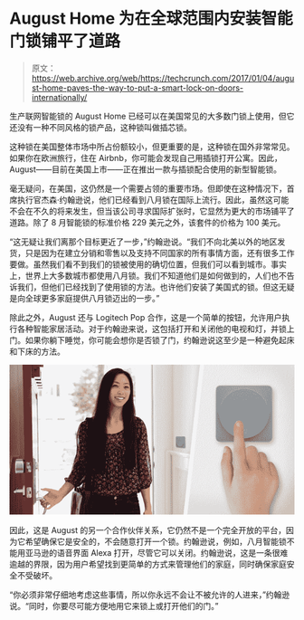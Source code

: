 # August Home 为在全球范围内安装智能门锁铺平了道路 

> 原文：<https://web.archive.org/web/https://techcrunch.com/2017/01/04/august-home-paves-the-way-to-put-a-smart-lock-on-doors-internationally/>

生产联网智能锁的 August Home 已经可以在美国常见的大多数门锁上使用，但它还没有一种不同风格的锁产品，这种锁叫做插芯锁。

这种锁在美国整体市场中所占份额较小，但更重要的是，这种锁在国外非常常见。如果你在欧洲旅行，住在 Airbnb，你可能会发现自己用插锁打开公寓。因此，August——目前在美国上市——正在推出一款与插锁配合使用的新型智能锁。

毫无疑问，在美国，这仍然是一个需要占领的重要市场。但即使在这种情况下，首席执行官杰森·约翰逊说，他们已经看到八月锁在国际上流行。因此，虽然这可能不会在不久的将来发生，但当该公司寻求国际扩张时，它显然为更大的市场铺平了道路。除了 8 月智能锁的标准价格 229 美元之外，该套件的价格为 100 美元。

“这无疑让我们离那个目标更近了一步，”约翰逊说。“我们不向北美以外的地区发货，只是因为在建立分销和零售以及支持不同国家的所有事情方面，还有很多工作要做。虽然我们看不到我们的锁被使用的确切位置，但我们可以看到城市。事实上，世界上大多数城市都使用八月锁。我们不知道他们是如何做到的，人们也不告诉我们，但他们已经找到了使用锁的方法。也许他们安装了美国式的锁。但这无疑是向全球更多家庭提供八月锁迈出的一步。”

除此之外，August 还与 Logitech Pop 合作，这是一个简单的按钮，允许用户执行各种智能家居活动。对于约翰逊来说，这包括打开和关闭他的电视和灯，并锁上门。如果你躺下睡觉，你可能会想你是否锁了门，约翰逊说这至少是一种避免起床和下床的方法。

![fb_pop_1200x630](img/e29d027aba2ad8774b023bb014fd336d.png)

因此，这是 August 的另一个合作伙伴关系，它仍然不是一个完全开放的平台，因为它希望确保它是安全的，不会随意打开一个锁。约翰逊说，例如，八月智能锁不能用亚马逊的语音界面 Alexa 打开，尽管它可以关闭。约翰逊说，这是一条很难逾越的界限，因为用户希望找到更简单的方式来管理他们的家庭，同时确保家庭安全不受破坏。

“你必须非常仔细地考虑这些事情，所以你永远不会让不被允许的人进来，”约翰逊说。“同时，你要尽可能方便地用它来锁上或打开他们的门。”